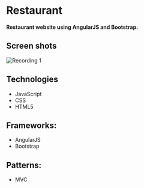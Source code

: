 # Restaurant
**Restaurant website using AngularJS and Bootstrap.**
## Screen shots
![Recording  1](https://user-images.githubusercontent.com/26222501/111962818-193c4b80-8af3-11eb-83cf-07ce9fa67bee.gif)
## Technologies
- JavaScript
- CSS
- HTML5
## Frameworks:
- AngularJS
- Bootstrap
## Patterns:
- MVC
